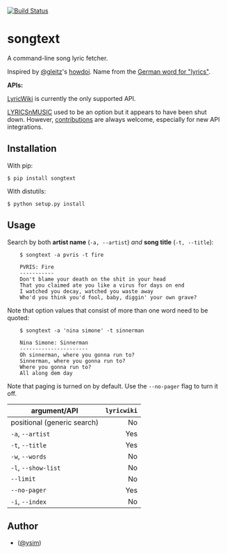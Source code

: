 [![Build Status](https://travis-ci.org/ysim/songtext.svg?branch=master)](https://travis-ci.org/ysim/songtext)

# songtext

A command-line song lyric fetcher.

Inspired by [@gleitz](https://twitter.com/gleitz)'s
[howdoi](https://github.com/gleitz/howdoi). Name from the [German word for
"lyrics"](http://www.dict.cc/deutsch-englisch/Songtext.html).

**APIs:**

[LyricWiki](http://api.wikia.com/wiki/LyricWiki_API/REST) is currently the
only supported API.

[LYRICSnMUSIC](http://www.lyricsnmusic.com/api) used to be an option but it
appears to have been shut down. However, [contributions](CONTRIBUTING.md)
are always welcome, especially for new API integrations.


## Installation

With pip:

    $ pip install songtext

With distutils:

    $ python setup.py install


## Usage

Search by both **artist name** (`-a, --artist`) *and* **song title**
(`-t, --title`):

        $ songtext -a pvris -t fire

        PVRIS: Fire
        -----------
        Don't blame your death on the shit in your head
        That you claimed ate you like a virus for days on end
        I watched you decay, watched you waste away
        Who'd you think you'd fool, baby, diggin' your own grave?

Note that option values that consist of more than one word need to be quoted:

        $ songtext -a 'nina simone' -t sinnerman

        Nina Simone: Sinnerman
        ----------------------
        Oh sinnerman, where you gonna run to?
        Sinnerman, where you gonna run to?
        Where you gonna run to?
        All along dem day

Note that paging is turned on by default. Use the `--no-pager` flag to turn
it off.


| argument/API                | `lyricwiki` |
| --------------------------  | -----------:|
| positional (generic search) | No          |
| `-a`, `--artist`            | Yes         |
| `-t`, `--title`             | Yes         |
| `-w`, `--words`             | No          |
| `-l`, `--show-list`         | No          |
| `--limit`                   | No          |
| `--no-pager`                | Yes         |
| `-i`, `--index`             | No          |


## Author

* ([@ysim](https://github.com/ysim/))
